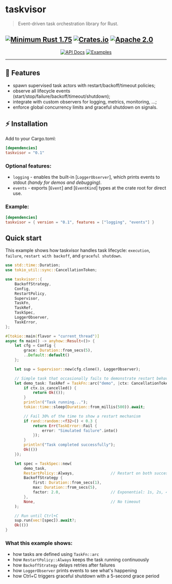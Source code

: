 # taskvisor
> Event-driven task orchestration library for Rust.

[![Minimum Rust 1.75](https://img.shields.io/badge/rust-1.75%2B-orange.svg)](https://rust-lang.org)
[![Crates.io](https://img.shields.io/crates/v/taskvisor.svg)](https://crates.io/crates/taskvisor)
[![Apache 2.0](https://img.shields.io/badge/license-Apache2.0-orange.svg)](./LICENSE)
---

<div align="center">
  <a href="https://docs.rs/taskvisor/latest/taskvisor/"><img alt="API Docs" src="https://img.shields.io/badge/API%20Docs-4d76ae?style=for-the-badge&logo=rust&logoColor=white"></a>
  <a href="./examples/"><img alt="Examples" src="https://img.shields.io/badge/Examples-2ea44f?style=for-the-badge&logo=github&logoColor=white"></a>
</div>

---
## 📖 Features
- spawn supervised task actors with restart/backoff/timeout policies;
- observe all lifecycle events (start/stop/failure/backoff/timeout/shutdown);
- integrate with custom observers for logging, metrics, monitoring, ...;
- enforce global concurrency limits and graceful shutdown on signals.

## ⚡ Installation
Add to your Cargo.toml:
```toml
[dependencies]
taskvisor = "0.1"
```

### Optional features:
- `logging` - enables the built-in [`LoggerObserver`], which prints events to stdout _(handy for demos and debugging)_.
- `events` - exports [`Event`] and [`EventKind`] types at the crate root for direct use.

### Example:
```toml
[dependencies]
taskvisor = { version = "0.1", features = ["logging", "events"] }
```

## Quick start
This example shows how taskvisor handles task lifecycle: `execution`, `failure`, `restart with backoff`, and `graceful shutdown`.
```rust
use std::time::Duration;
use tokio_util::sync::CancellationToken;

use taskvisor::{
    BackoffStrategy, 
    Config, 
    RestartPolicy, 
    Supervisor,
    TaskFn, 
    TaskRef, 
    TaskSpec, 
    LoggerObserver, 
    TaskError,
};

#[tokio::main(flavor = "current_thread")]
async fn main() -> anyhow::Result<()> {
    let cfg = Config {
        grace: Duration::from_secs(5),
        ..Default::default()
    };

    let sup = Supervisor::new(cfg.clone(), LoggerObserver);

    // Simple task that occasionally fails to demonstrate restart behavior
    let demo_task: TaskRef = TaskFn::arc("demo", |ctx: CancellationToken| async move {
        if ctx.is_cancelled() {
            return Ok(());
        }
        println!("Task running...");
        tokio::time::sleep(Duration::from_millis(500)).await;

        // Fail 30% of the time to show a restart mechanism
        if rand::random::<f32>() < 0.3 {
            return Err(TaskError::Fail {
                error: "Simulated failure".into()
            });
        }
        println!("Task completed successfully");
        Ok(())
    });

    let spec = TaskSpec::new(
        demo_task,
        RestartPolicy::Always,                // Restart on both success and failure
        BackoffStrategy {
            first: Duration::from_secs(1),
            max: Duration::from_secs(5),
            factor: 2.0,                      // Exponential: 1s, 2s, 4s, 5s (capped)
        },
        None,                                 // No timeout
    );

    // Run until Ctrl+C
    sup.run(vec![spec]).await?;
    Ok(())
}
```

### What this example shows:
- how tasks are defined using `TaskFn::arc`
- how `RestartPolicy::Always` keeps the task running continuously
- how `BackoffStrategy` delays retries after failures
- how `LoggerObserver` prints events to see what's happening
- how Ctrl+C triggers graceful shutdown with a 5-second grace period
